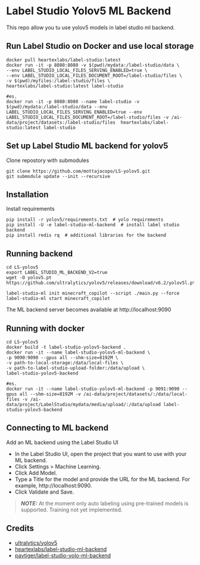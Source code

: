 # Label Studio Yolov5 ML Backend
This repo allow you tu use yolov5 models in label studio ml backend.

## Run Label Studio on Docker and use local storage
```shell
docker pull heartexlabs/label-studio:latest
docker run -it -p 8080:8080 -v $(pwd)/mydata:/label-studio/data \
--env LABEL_STUDIO_LOCAL_FILES_SERVING_ENABLED=true \ 
--env LABEL_STUDIO_LOCAL_FILES_DOCUMENT_ROOT=/label-studio/files \ 
-v $(pwd)/myfiles:/label-studio/files \
heartexlabs/label-studio:latest label-studio

#es.
docker run -it -p 8080:8080 --name label-studio -v $(pwd)/mydata:/label-studio/data --env LABEL_STUDIO_LOCAL_FILES_SERVING_ENABLED=true --env LABEL_STUDIO_LOCAL_FILES_DOCUMENT_ROOT=/label-studio/files -v /ai-data/project/datasets:/label-studio/files  heartexlabs/label-studio:latest label-studio
```

## Set up Label Studio ML backend for yolov5
Clone repostory with submodules
```shell
git clone https://github.com/mottajacopo/LS-yolov5.git
git submodule update --init --recursive
```

## Installation
Install requirements
```shell
pip install -r yolov5/requirements.txt  # yolo requirements
pip install -U -e label-studio-ml-backend  # install label studio backend
pip install redis rq  # additional libraries for the backend
```

## Running backend
```shell
cd LS-yolov5
export LABEL_STUDIO_ML_BACKEND_V2=true
wget -O yolov5.pt https://github.com/ultralytics/yolov5/releases/download/v6.2/yolov5l.pt

label-studio-ml init minecraft_copilot --script ./main.py --force
label-studio-ml start minecraft_copilot
```
The ML backend server becomes available at http://localhost:9090

## Running with docker
```shell
cd LS-yolov5
docker build -t label-studio-yolov5-backend .
docker run -it --name label-studio-yolov5-ml-backend \
-p 9090:9090 --gpus all --shm-size=8192M \
-v path-to-local-storage:/data/local-files \
-v path-to-label-studio-upload-folder:/data/upload \
label-studio-yolov5-backend 

#es.
docker run -it --name label-studio-yolov5-ml-backend -p 9091:9090 --gpus all --shm-size=8192M -v /ai-data/project/datasets/:/data/local-files -v /ai-data/project/LabelStudio/mydata/media/upload/:/data/upload label-studio-yolov5-backend
```

## Connecting to ML backend
Add an ML backend using the Label Studio UI

* In the Label Studio UI, open the project that you want to use with your ML backend.
* Click Settings > Machine Learning.
* Click Add Model.
* Type a Title for the model and provide the URL for the ML backend. For example, http://localhost:9090.
* Click Validate and Save.

> **_NOTE:_**  At the moment only auto labeling using pre-trained models is supported. Training not yet implemented.

## Credits
- [ultralytics/yolov5](https://github.com/ultralytics/yolov5.git)
- [heartexlabs/label-studio-ml-backend](https://github.com/heartexlabs/label-studio-ml-backend.git)
- [pavtiger/label-studio-yolo-ml-backend](https://github.com/pavtiger/label-studio-yolo-ml-backend.git)

